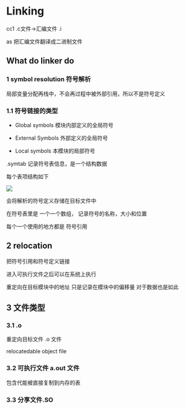 # Linking

cc1 .c文件->汇编文件 .i

as 把汇编文件翻译成二进制文件 



## What do linker do

### 1 symbol resolution 符号解析

局部变量分配再栈中，不会再过程中被外部引用，所以不是符号定义

### 1.1 符号链接的类型

- Global symbols 模块内部定义的全局符号

- External Symbols 外部定义的全局符号

- Local symbols 本模块的局部符号

.symtab 记录符号表信息，是一个结构数据

每个表项结构如下 

![](C:\Users\yanjianyu\AppData\Roaming\marktext\images\2022-11-01-09-17-10-image.png)

会将解析的符号定义存储在目标文件中



在符号表里是 一个一个数组， 记录符号的名称，大小和位置



每个一个使用的地方都是 符号引用

## 2 relocation

把符号引用和符号定义链接

进入可执行文件之后可以在系统上执行



重定向在目标模块中的地址 只是记录在模块中的偏移量  对于数据也是如此





## 3 文件类型

### 3.1 .o

重定向目标文件 .o 文件

relocatedable object file

### 3.2 可执行文件 a.out 文件

包含代能被直接复制到内存的表

### 3.3 分享文件.SO
